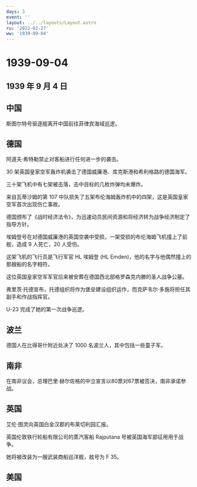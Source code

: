 ```yaml
---
days: 3
event: ''
layout: ../../layouts/Layout.astro
ru: '2022-02-27'
ww: '1939-09-04'
---
```


# 1939-09-04

## 1939 年 9 月 4 日

## 中国

斯图尔特号驱逐舰离开中国前往菲律宾海域巡逻。

## 德国

阿道夫·希特勒禁止对客船进行任何进一步的袭击。

30 架英国皇家空军轰炸机袭击了德国威廉港、库克斯港和希利格路的德国海军。

三十架飞机中有七架被击落，击中目标的几枚炸弹均未爆炸。

来自瓦蒂沙姆的第 107
中队损失了五架布伦海姆轰炸机中的四架，这是英国皇家空军首次出现伤亡事故。

德国颁布了《战时经济法令》，为迅速动员民间资源和将经济转为战争经济制定了指导方针。

埃姆登号在对德国威廉港的英国空袭中受损，一架受损的布伦海姆飞机撞上了前舰，造成
9 人死亡，20 人受伤。

这架飞机的飞行员是飞行军官 HL 埃姆登 (HL
Emden)，他的名字与他偶然撞上的那艘船的名字相符。

这位英国皇家空军军官后来被安葬在德国西北部格罗森克内滕的圣人战争公墓。

弗里茨·托德宣布，托德组织将作为堡垒建设组织运作，而克萨韦尔·多施将担任其副手和作战指挥官。

U-23 完成了她的第一次战争巡逻。

## 波兰

德国人在比得哥什附近处决了 1000 名波兰人，其中包括一些童子军。

## 南非

在南非议会，总理巴里·赫尔佐格的中立宣言以80票对67票被否决，南非承诺参战。

## 英国

艾伦·图灵向英国白金汉郡的布莱切利园汇报。

英国伦敦铁行轮船有限公司的蒸汽客船 Rajputana
号被英国海军部征用用于战争。

她将被改装为一艘武装商船巡洋舰，舷号为 F 35。

## 美国